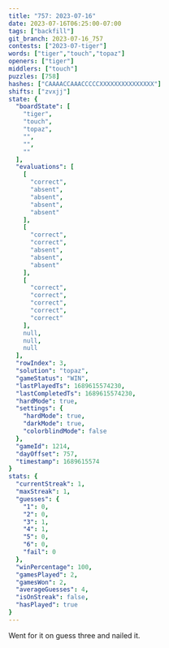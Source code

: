 ```yaml
---
title: "757: 2023-07-16"
date: 2023-07-16T06:25:00-07:00
tags: ["backfill"]
git_branch: 2023-07-16_757
contests: ["2023-07-tiger"]
words: ["tiger","touch","topaz"]
openers: ["tiger"]
middlers: ["touch"]
puzzles: [758]
hashes: ["CAAAACCAAACCCCCXXXXXXXXXXXXXXX"]
shifts: ["zvxjj"]
state: {
  "boardState": [
    "tiger",
    "touch",
    "topaz",
    "",
    "",
    ""
  ],
  "evaluations": [
    [
      "correct",
      "absent",
      "absent",
      "absent",
      "absent"
    ],
    [
      "correct",
      "correct",
      "absent",
      "absent",
      "absent"
    ],
    [
      "correct",
      "correct",
      "correct",
      "correct",
      "correct"
    ],
    null,
    null,
    null
  ],
  "rowIndex": 3,
  "solution": "topaz",
  "gameStatus": "WIN",
  "lastPlayedTs": 1689615574230,
  "lastCompletedTs": 1689615574230,
  "hardMode": true,
  "settings": {
    "hardMode": true,
    "darkMode": true,
    "colorblindMode": false
  },
  "gameId": 1214,
  "dayOffset": 757,
  "timestamp": 1689615574
}
stats: {
  "currentStreak": 1,
  "maxStreak": 1,
  "guesses": {
    "1": 0,
    "2": 0,
    "3": 1,
    "4": 1,
    "5": 0,
    "6": 0,
    "fail": 0
  },
  "winPercentage": 100,
  "gamesPlayed": 2,
  "gamesWon": 2,
  "averageGuesses": 4,
  "isOnStreak": false,
  "hasPlayed": true
}
---
```

<!-- more -->
Went for it on guess three and nailed it. 
